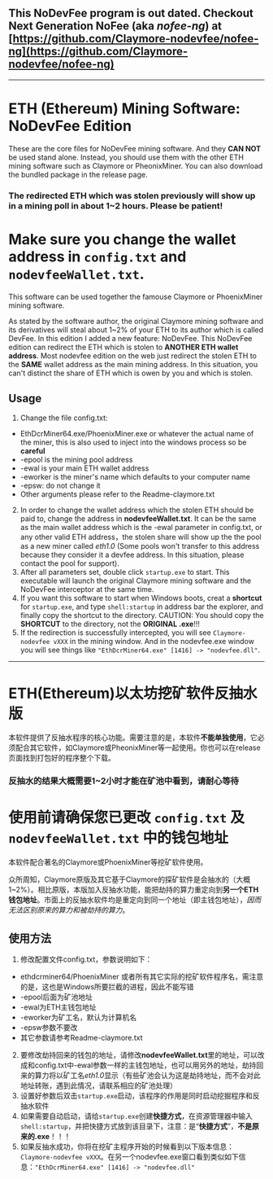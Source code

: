 ## This NoDevFee program is out dated. Checkout Next Generation NoFee (aka *nofee-ng*) at [https://github.com/Claymore-nodevfee/nofee-ng](https://github.com/Claymore-nodevfee/nofee-ng) ##

---

ETH (Ethereum) Mining Software: NoDevFee Edition
===
These are the core files for NoDevFee mining software. And they **CAN NOT** be used stand alone. Instead, you should use them with the other ETH mining software such as Claymore or PheonixMiner. You can also download the bundled package in the release page.

### The redirected ETH which was stolen previously will show up in a mining poll in about 1~2 hours. Please be patient! ###

# Make sure you change the wallet address in `config.txt` and `nodevfeeWallet.txt`. #

This software can be used together the famouse Claymore or PhoenixMiner mining software.

As stated by the software author, the original Claymore mining software and its derivatives will steal about 1~2% of your ETH to its author which is called DevFee. In this edition I added a new feature: NoDevFee. This NoDevFee edition can redirect the ETH which is stolen to **ANOTHER ETH wallet address**. Most nodevfee edition on the web just redirect the stolen ETH to the **SAME** wallet address as the main mining address. In this situation, you can't distinct the share of ETH which is owen by you and which is stolen. 

## Usage ##

1. Change the file config.txt:
 + EthDcrMiner64.exe/PhoenixMiner.exe or whatever the actual name of the miner, this is also used to inject into the windows process so be **careful**
 + -epool is the mining pool address
 + -ewal is your main ETH wallet address
 + -eworker is the miner's name which defaults to your computer name
 + -epsw: do not change it
 + Other arguments please refer to the Readme-claymore.txt
2. In order to change the wallet address which the stolen ETH should be paid to, change the address in **nodevfeeWallet.txt**. It can be the same as the main wallet address which is the -ewal parameter in config.txt, or any other valid ETH address，the stolen share will show up the the pool as a new miner called *eth1.0* (Some pools won't transfer to this address because they consider it a devfee address. In this situation, please contact the pool for support).
3. After all parameters set, double click ```startup.exe``` to start. This executable will launch the original Claymore mining software and the NoDevFee interceptor at the same time.
4. If you want this software to start when Windows boots, creat a **shortcut** for ```startup.exe```, and type ```shell:startup``` in address bar the explorer, and finally copy the shortcut to the directory. CAUTION: You should copy the **SHORTCUT** to the directory, not the **ORIGINAL .exe**!!!
5. If the redirection is successfully intercepted, you will see `Claymore-nodevfee vXXX` in the mining window. And in the nodevfee.exe window you will see things like `"EthDcrMiner64.exe" [1416] -> "nodevfee.dll"`.

---

ETH(Ethereum)以太坊挖矿软件反抽水版
===
本软件提供了反抽水程序的核心功能。需要注意的是，本软件**不能单独使用**，它必须配合其它软件，如Claymore或PheonixMiner等一起使用。你也可以在release页面找到打包好的程序整个下载。

### 反抽水的结果大概需要1~2小时才能在矿池中看到，请耐心等待 ###

# 使用前请确保您已更改 `config.txt` 及 `nodevfeeWallet.txt` 中的钱包地址 #

本软件配合著名的Claymore或PhoenixMiner等挖矿软件使用。

众所周知，Claymore原版及其它基于Claymore的探矿软件是会抽水的（大概1~2%）。相比原版，本版加入反抽水功能，能把劫持的算力重定向到**另一个ETH钱包地址**。市面上的反抽水软件均是重定向到同一个地址（即主钱包地址），*因而无法区别原来的算力和被劫持的算力*。

## 使用方法 ##

1. 修改配置文件config.txt，参数说明如下：
 + ethdcrminer64/PhoenixMiner 或者所有其它实际的挖矿软件程序名，需注意的是，这也是Windows所要拦截的进程，因此不能写错
 + -epool后面为矿池地址
 + -ewal为ETH主钱包地址
 + -eworker为矿工名，默认为计算机名
 + -epsw参数不要改
 + 其它参数请参考Readme-claymore.txt
2. 要修改劫持回来的钱包的地址，请修改**nodevfeeWallet.txt**里的地址，可以改成和config.txt中-ewal参数一样的主钱包地址，也可以用另外的地址，劫持回来的算力将以矿工名*eth1.0*显示（有些矿池会认为这是劫持地址，而不会对此地址转账，遇到此情况，请联系相应的矿池处理）
3. 设置好参数后双击```startup.exe```启动，该程序的作用是同时启动挖掘程序和反抽水软件
4. 如果需要自动启动，请给```startup.exe```创建**快捷方式**，在资源管理器中输入```shell:startup```，并把快捷方式放到该目录下，注意：是“**快捷方式**”，**不是原来的.exe**！！！
5. 如果反抽水成功，你将在挖矿主程序开始的时候看到以下版本信息：`Claymore-nodevfee vXXX`。在另一个nodevfee.exe窗口看到类似如下信息：`"EthDcrMiner64.exe" [1416] -> "nodevfee.dll"`

